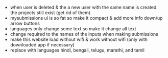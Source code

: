 - when user is deleted & the a new user with the same name is created the projects still exist (get rid of them)
- mysubmissions ui is so fat so make it compact & add more info down/up arrow buttons
- languages only change some text so make it change all text
- change required to the names of the inputs when making submissions
- make this website load without wifi & work without wifi (only with downloaded app if necessary)
- replace with languages hindi, bengali, telugu, marathi, and tamil
